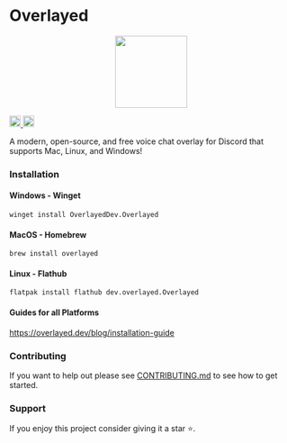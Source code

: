 # Overlayed

<p align="center">
  <img src="https://github.com/overlayeddev/overlayed/assets/996134/b152c100-d06d-41d2-a795-32ea619fd1b5" height="128" />
</p>

<a href="https://discord.gg/eXmeNkVjye" target="_parent">
<img alt="Discord" height=20 src="https://img.shields.io/discord/906349283358408704?style=&logo=discord&logoColor=white&label=%20&labelColor=%237389D8&color=%237389D8" />
</a>
<a href="https://twitter.com/OverlayedDev" target="_parent">
<img alt="Twitter" height=20 src="https://img.shields.io/twitter/follow/overlayeddev.svg?style=&logo=twitter&logoColor=white&label=@OverlayedDev&labelColor=%231DA1F2&color=%231DA1F2" />
</a>

A modern, open-source, and free voice chat overlay for Discord that supports Mac, Linux, and Windows!

### Installation

#### Windows - Winget

```
winget install OverlayedDev.Overlayed
```

#### MacOS - Homebrew

```
brew install overlayed
```

#### Linux - Flathub

```
flatpak install flathub dev.overlayed.Overlayed
```

#### Guides for all Platforms

https://overlayed.dev/blog/installation-guide

### Contributing

If you want to help out please see [CONTRIBUTING.md](./CONTRIBUTING.md) to see how to get started.

### Support

If you enjoy this project consider giving it a star ⭐.
